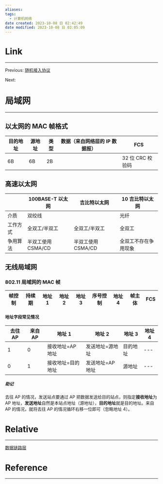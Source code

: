 ```yaml
---
aliases:
tags:
  - 计算机网络
date created: 2023-10-08 日 02:42:49
date modified: 2023-10-08 日 03:05:09
---
```


# Link

---

Previous: [随机接入协议](随机接入协议.md)

Next:

# 局域网

---

## 以太网的 MAC 帧格式

| 目的地址 | 源地址 | 类型 | 数据（来自网络层的 IP 数据报） | FCS              |
| -------- | ------ | ---- | ------------------------------ | ---------------- |
| 6B       | 6B     | 2B   |                                | 32 位 CRC 校验码 |

## 高速以太网

|          | 100BASE-T 以太网   | 吉比特以太网       | 10 吉比特以太网      |
| -------- | ------------------ | ------------------ | -------------------- |
| 介质     | 双绞线             |                    | 光纤                 |
| 工作方式 | 全双工/半双工      | 全双工/半双工      | 全双工               |
| 争用算法 | 半双工使用 CSMA/CD | 半双工使用 CSMA/CD | 全双工不存在争用现象 |

## 无线局域网

### 802.11 局域网的 MAC 帧

| 帧控制 | 持续期 | 地址 1 | 地址 2 | 地址 3 | 序号控制 | 地址 4 | 帧主体 | FCS |
| ------ | ------ | ------ | ------ | ------ | -------- | ------ | ------ | --- |

#### 地址字段常见情况

| 去往 AP | 来自 AP | 地址 1            | 地址 2           | 地址 3   | 地址 4 |
| ------- | ------- | ----------------- | ---------------- | -------- | ------ |
| 1       | 0       | 接收地址=AP 地址  | 发送地址=源地址  | 目的地址 | ---    |
| 0       | 1       | 接收地址=目的地址 | 发送地址=AP 地址 | 源地址   | ---    |

##### 助记

去往 AP 的情况，发送站点要通过 AP 把数据发送给目的站点，则指定**接收地址**为 AP 地址，**发送地址**自然是本站点地址（源地址），**目的地址**就是目的地址。来自 AP 的情况，就将去往 AP 的情况循环右移一位即可（忽略地址 4）。

# Relative

---

[数据链路层](数据链路层.md)

# Reference

---
